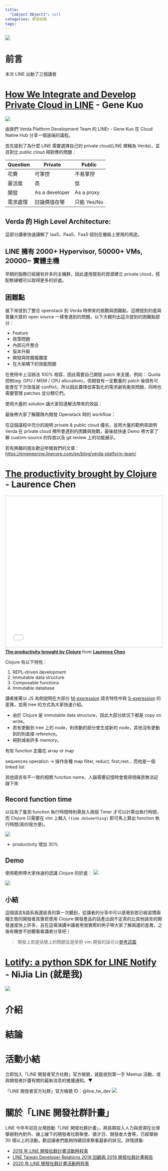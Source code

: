 ```yaml
---
title:
  "[object Object]": null
categories: 學習紀錄
tags:
---
```


![](https://i.imgur.com/0QAGPDc.png)

# 前言

<!-- more -->

本次 LINE 出動了三個講者

# [How We Integrate and Develop Private Cloud in LINE](https://coscup.org/2020/zh-TW/agenda/PZPMCR) - Gene Kuo

![](https://i.imgur.com/XpyZt4Z.jpg)

<script async class="speakerdeck-embed" data-id="efd3904c14f7400cbbd4e62553e3976b" data-ratio="1.77777777777778" src="//speakerdeck.com/assets/embed.js"></script>

由我們 Verda Platform Development Team 的 LINEr - Gene Kuo 在 Cloud Native Hub 分享一個遠端的議程。

首先提到了為什麼 LINE 需要選擇自己的 private cloud(LINE 裡稱為 Verda)，並且對比 public cloud 相對應的問題：

| Question | Private        | Public      |
| -------- | -------------- | ----------- |
| 花費     | 可掌控         | 不易掌控    |
| 靈活度   | 高             | 低          |
| 開發     | As a developer | As a proxy  |
| 需求處理 | 討論價值在哪   | 只能 Yes/No |

## Verda 的 High Level Architecture:

這部分講者快速講解了 IaaS、PaaS、FaaS 個別在層級上使用的用途。

<script async class="speakerdeck-embed" data-slide="11" data-id="efd3904c14f7400cbbd4e62553e3976b" data-ratio="1.77777777777778" src="//speakerdeck.com/assets/embed.js"></script>

## LINE 擁有 2000+ Hypervisor, 50000+ VMs, 20000~ 實體主機

早期的服務已經擁有許多的主機群，因此運用既有的資源建立 private cloud，搭配軟硬體可以取得更多的好處。

<script async class="speakerdeck-embed" data-slide="12" data-id="efd3904c14f7400cbbd4e62553e3976b" data-ratio="1.77777777777778" src="//speakerdeck.com/assets/embed.js"></script>

## 困難點

<script async class="speakerdeck-embed" data-slide="14" data-id="efd3904c14f7400cbbd4e62553e3976b" data-ratio="1.77777777777778" src="//speakerdeck.com/assets/embed.js"></script>

接下來提到了整合 openstack 到 Verda 時帶來的挑戰與困難點，這裡提到的是與普羅大眾的 open source 一樣會遇到的問題，以下大概列出這次提到的困難點部分：

- Feature
- 政策問題
- 內部元件整合
- 版本升級
- 開發與除錯複雜度
- 在大架構下的效能問題

在使用中上沒辦法 100% 相容，因此需要自己開發 patch 來支援，例如： Quota 控制(eg. GPU / MEM / CPU allocation)，但開發有一定數量的 patch 後很有可能會在下次改版是 conflict，所以因此要降低客製化的需求避免衝突問題，同時也需要管理 patches 並分類它們。

使用大量的 solution 讓大家知道解法帶來的效益：

<script async class="speakerdeck-embed" data-slide="20" data-id="efd3904c14f7400cbbd4e62553e3976b" data-ratio="1.77777777777778" src="//speakerdeck.com/assets/embed.js"></script>

最後帶大家了解團隊內開發 Openstack 時的 workflow：

<script async class="speakerdeck-embed" data-slide="29" data-id="efd3904c14f7400cbbd4e62553e3976b" data-ratio="1.77777777777778" src="//speakerdeck.com/assets/embed.js"></script>

在這個議程中充分的說明 private & public cloud 優劣，並用大量的範例來說明 Verda 在 private cloud 裡所會遇到的困難與挑戰，最後就快速 Demo 帶大家了解 custom-source 的存放以及 git review 上的功能展示。

若有興趣的朋友歡迎參閱我們的文章： https://engineering.linecorp.com/en/blog/verda-platform-team/

# [The productivity brought by Clojure](https://coscup.org/2020/zh-TW/agenda/CFSTWL) - Laurence Chen

<iframe src="//www.slideshare.net/slideshow/embed_code/key/hFD5ddH6NrHXUX" width="595" height="485" frameborder="0" marginwidth="0" marginheight="0" scrolling="no" style="border:1px solid #CCC; border-width:1px; margin-bottom:5px; max-width: 100%;" allowfullscreen> </iframe> <div style="margin-bottom:5px"> <strong> <a href="//www.slideshare.net/humorless/the-productivity-brought-by-clojure-149170292" title="The productivity brought by Clojure" target="_blank">The productivity brought by Clojure</a> </strong> from <strong><a href="https://www.slideshare.net/humorless" target="_blank">Laurence Chen</a></strong> </div>

Clojure 有以下特性：

1. REPL-driven development
2. Immutable data structure
3. Composable functions
4. Immutable database

講者接著以 JS 為例說明在大部分 [M-expression](https://en.wikipedia.org/wiki/M-expression) 語言特性中與 [S-expression](https://en.wikipedia.org/wiki/S-expression) 的差異，並用 tree 的方式為大家快速介紹。

- 由於 Clojure 是 immutable data structure，因此大部分狀況下都是 copy on write。
- 若有更動到 tree 上的 node，則改動的部分會生成新的 node，其他沒有更動到的則直接 reference。
- 相對減省許多 memory。

有些 function 定義在 array or map

sequences operation -> 操作各種 map filter, reduct, first,rest...
而他是一個 linked list

其他語言有不一致的相關 function name，人腦需要記憶時會覺得很痛苦無法記錄下來

## Record function time

以往為了量測 function 執行時間時則需放入兩個 Timer 才可以計算出執行時間，而 Clojure 只需要在 vim 上輸入 `(time doSomething)` 即可馬上算出 function 執行時間(真的很方便)。

![](https://i.imgur.com/MZZGvxl.jpg)

- productivity 增加 30%

## Demo

使用範例帶大家快速的認識 Clojure 的好處：
![](https://i.imgur.com/MoXAea0.jpg)

![](https://i.imgur.com/UDACfbi.jpg)

## 小結

這個語言&語系我還是真的第一次聽到，從講者的分享中可以感覺到若已經習慣兩種生態的開發者其實若使用 Clojure 開發產品的話產出說不定真的比其他語言的開發速度快上許多，且在這場演講中講者用很實際的例子帶大家了解兩邊的差異，之後有機會不妨聽看看講者分享吧！

> 開發上若是括號上的問題並是使用 vim 開發的話可以[參考這篇](http://irongateinfo.blogspot.com/2017/02/clojure-vim-rainbow-parentheses-cljfmt.html)

# [Lotify: a python SDK for LINE Notify](https://coscup.org/2020/zh-TW/agenda/KNJDWQ) - NiJia Lin (就是我)

![](https://i.imgur.com/tuGOdi1.jpg)

<script async class="speakerdeck-embed" data-id="733b207481c441adab9cac7d241efc29" data-ratio="1.77777777777778" src="//speakerdeck.com/assets/embed.js"></script>

# 介紹

# 結論

# 活動小結

立即加入「LINE 開發者官方社群」官方帳號，就能收到第一手 Meetup 活動，或與開發者計畫有關的最新消息的推播通知。▼

「LINE 開發者官方社群」官方帳號 ID：@line_tw_dev
![](https://i.imgur.com/gxHgAzB.png)

# 關於「LINE 開發社群計畫」

LINE 今年年初在台灣啟動「LINE 開發社群計畫」，將長期投入人力與資源在台灣舉辦對內對外、線上線下的開發者社群聚會、徵才日、開發者大會等，已經舉辦 30 場以上的活動。歡迎讀者們能夠持續回來察看最新的狀況。詳情請看:

- [2019 年 LINE 開發社群計畫活動時程表](https://engineering.linecorp.com/zh-hant/blog/line-taiwan-developer-relations-2019-plan/)
- [LINE Taiwan Developer Relations 2019 回顧與 2019 開發社群計畫報告](https://engineering.linecorp.com/zh-hant/blog/line-taiwan-developer-relations-2019/)
- [2020 年 LINE 開發社群計畫活動時程表](https://engineering.linecorp.com/zh-hant/blog/2020-line-tw-devrel/)
